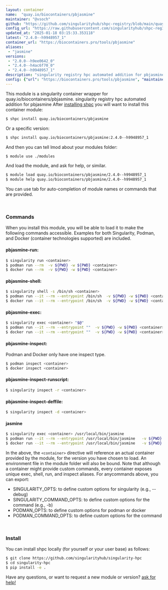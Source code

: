 ```yaml
---
layout: container
name:  "quay.io/biocontainers/pbjasmine"
maintainer: "@vsoch"
github: "https://github.com/singularityhub/shpc-registry/blob/main/quay.io/biocontainers/pbjasmine/container.yaml"
config_url: "https://raw.githubusercontent.com/singularityhub/shpc-registry/main/quay.io/biocontainers/pbjasmine/container.yaml"
updated_at: "2025-01-18 03:15:33.353118"
latest: "2.4.0--h9948957_1"
container_url: "https://biocontainers.pro/tools/pbjasmine"
aliases:
 - "jasmine"
versions:
 - "2.0.0--h9ee0642_0"
 - "2.4.0--h4ac6f70_0"
 - "2.4.0--h9948957_1"
description: "singularity registry hpc automated addition for pbjasmine"
config: {"url": "https://biocontainers.pro/tools/pbjasmine", "maintainer": "@vsoch", "description": "singularity registry hpc automated addition for pbjasmine", "latest": {"2.4.0--h9948957_1": "sha256:5d6c15a9a78a46d366be90810b649159cec85b64baad431b0cae94b697d3d58d"}, "tags": {"2.0.0--h9ee0642_0": "sha256:9f3c11eb6b1ecdd813e1eac0ea52b417512cfe79a13bbaa0748c654143c3b853", "2.4.0--h4ac6f70_0": "sha256:445e55300c6793608f8eb5306dbba86a3584faeb1976208209ad79ef0eab3770", "2.4.0--h9948957_1": "sha256:5d6c15a9a78a46d366be90810b649159cec85b64baad431b0cae94b697d3d58d"}, "docker": "quay.io/biocontainers/pbjasmine", "aliases": {"jasmine": "/usr/local/bin/jasmine"}}
---
```


This module is a singularity container wrapper for quay.io/biocontainers/pbjasmine.
singularity registry hpc automated addition for pbjasmine
After [installing shpc](#install) you will want to install this container module:


```bash
$ shpc install quay.io/biocontainers/pbjasmine
```

Or a specific version:

```bash
$ shpc install quay.io/biocontainers/pbjasmine:2.4.0--h9948957_1
```

And then you can tell lmod about your modules folder:

```bash
$ module use ./modules
```

And load the module, and ask for help, or similar.

```bash
$ module load quay.io/biocontainers/pbjasmine/2.4.0--h9948957_1
$ module help quay.io/biocontainers/pbjasmine/2.4.0--h9948957_1
```

You can use tab for auto-completion of module names or commands that are provided.

<br>

### Commands

When you install this module, you will be able to load it to make the following commands accessible.
Examples for both Singularity, Podman, and Docker (container technologies supported) are included.

#### pbjasmine-run:

```bash
$ singularity run <container>
$ podman run --rm  -v ${PWD} -w ${PWD} <container>
$ docker run --rm  -v ${PWD} -w ${PWD} <container>
```

#### pbjasmine-shell:

```bash
$ singularity shell -s /bin/sh <container>
$ podman run --it --rm --entrypoint /bin/sh  -v ${PWD} -w ${PWD} <container>
$ docker run --it --rm --entrypoint /bin/sh  -v ${PWD} -w ${PWD} <container>
```

#### pbjasmine-exec:

```bash
$ singularity exec <container> "$@"
$ podman run --it --rm --entrypoint ""  -v ${PWD} -w ${PWD} <container> "$@"
$ docker run --it --rm --entrypoint ""  -v ${PWD} -w ${PWD} <container> "$@"
```

#### pbjasmine-inspect:

Podman and Docker only have one inspect type.

```bash
$ podman inspect <container>
$ docker inspect <container>
```

#### pbjasmine-inspect-runscript:

```bash
$ singularity inspect -r <container>
```

#### pbjasmine-inspect-deffile:

```bash
$ singularity inspect -d <container>
```


#### jasmine

```bash
$ singularity exec <container> /usr/local/bin/jasmine
$ podman run --it --rm --entrypoint /usr/local/bin/jasmine   -v ${PWD} -w ${PWD} <container> -c " $@"
$ docker run --it --rm --entrypoint /usr/local/bin/jasmine   -v ${PWD} -w ${PWD} <container> -c " $@"
```



In the above, the `<container>` directive will reference an actual container provided
by the module, for the version you have chosen to load. An environment file in the
module folder will also be bound. Note that although a container
might provide custom commands, every container exposes unique exec, shell, run, and
inspect aliases. For anycommands above, you can export:

 - SINGULARITY_OPTS: to define custom options for singularity (e.g., --debug)
 - SINGULARITY_COMMAND_OPTS: to define custom options for the command (e.g., -b)
 - PODMAN_OPTS: to define custom options for podman or docker
 - PODMAN_COMMAND_OPTS: to define custom options for the command

<br>

### Install

You can install shpc locally (for yourself or your user base) as follows:

```bash
$ git clone https://github.com/singularityhub/singularity-hpc
$ cd singularity-hpc
$ pip install -e .
```

Have any questions, or want to request a new module or version? [ask for help!](https://github.com/singularityhub/singularity-hpc/issues)